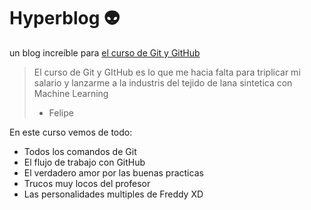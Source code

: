 # Hyperblog 👽
un blog increíble para [el curso de Git y GitHub](http://https://github.com/FelipeArdila10/hyperblog "el curso de Git y GitHub")
>El curso de Git y GItHub es lo que me hacia falta para triplicar mi salario y lanzarme a la industris del tejido de lana sintetica con Machine Learning
> - Felipe

En este curso vemos de todo:
* Todos los comandos de Git
* El flujo de trabajo con GitHub
* El verdadero amor por las buenas practicas
* Trucos muy locos del profesor
* Las personalidades multiples de Freddy XD



